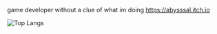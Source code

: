game developer without a clue of what im doing
https://abysssal.itch.io

![Top Langs](https://github-readme-stats.vercel.app/api/top-langs/?username=abysssal&theme=aura_dark)
